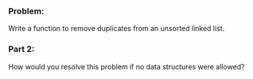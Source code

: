 ### Problem:

Write a function to remove duplicates from an unsorted linked list.

### Part 2:

How would you resolve this problem if no data structures were allowed?
